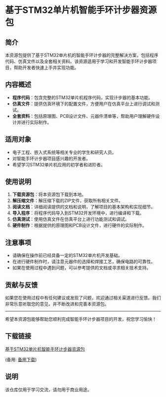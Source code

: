 # 基于STM32单片机智能手环计步器资源包

## 简介
本资源包提供了基于STM32单片机的智能手环计步器的完整解决方案，包括程序代码、仿真文件以及全套相关资料。该资源适用于学习和开发智能手环计步器项目，帮助开发者快速上手并实现功能。

## 内容概述
- **程序代码**：包含完整的STM32单片机程序代码，实现计步器的基本功能。
- **仿真文件**：提供仿真环境下的配置文件，方便用户在仿真平台上进行调试和测试。
- **全套资料**：包括原理图、PCB设计文件、元器件清单等，帮助用户理解硬件设计并进行实际制作。

## 适用对象
- 电子工程、嵌入式系统等相关专业的学生和研究人员。
- 对智能手环计步器项目感兴趣的开发者。
- 希望学习STM32单片机应用的初学者和进阶者。

## 使用说明
1. **下载资源包**：将本资源包下载到本地。
2. **解压缩文件**：解压缩下载的ZIP文件，获取所有相关文件。
3. **阅读文档**：详细阅读提供的文档和说明，了解项目的基本架构和实现细节。
4. **导入程序**：将程序代码导入到STM32开发环境中，进行编译和下载。
5. **仿真测试**：使用仿真文件在仿真平台上进行功能测试和调试。
6. **硬件制作**：根据提供的原理图和PCB设计文件，进行硬件的实际制作。

## 注意事项
- 请确保在操作前已经具备一定的STM32单片机开发基础。
- 在进行硬件制作时，请注意元器件的选择和焊接工艺，确保电路的可靠性。
- 如果在使用过程中遇到问题，可以参考提供的文档或寻求相关技术支持。

## 贡献与反馈
如果您在使用过程中有任何建议或发现了问题，欢迎通过相关渠道进行反馈。我们非常乐意听取您的意见，并不断改进和完善本资源包。

---

希望本资源包能够帮助您顺利完成智能手环计步器项目的开发，祝您学习愉快！

## 下载链接
[基于STM32单片机智能手环计步器资源包](https://pan.quark.cn/s/6c85cc910070) 

(备用: [备用下载](https://pan.baidu.com/s/1nsFpwh5mBpbx6rJXqI8Whw?pwd=1234))

## 说明

该仓库仅用于学习交流，请勿用于商业用途。
